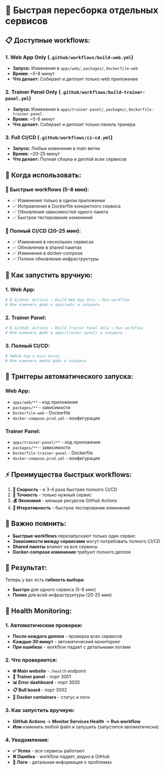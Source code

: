 # 🚀 Быстрая пересборка отдельных сервисов

## 📋 Доступные workflows:

### **1. Web App Only** (`.github/workflows/build-web.yml`)
- **Запуск:** Изменения в `apps/web/`, `packages/`, `Dockerfile-web`
- **Время:** ~5-8 минут
- **Что делает:** Собирает и деплоит только web приложение

### **2. Trainer Panel Only** (`.github/workflows/build-trainer-panel.yml`)
- **Запуск:** Изменения в `apps/trainer-panel/`, `packages/`, `Dockerfile-trainer-panel`
- **Время:** ~5-8 минут
- **Что делает:** Собирает и деплоит только панель тренера

### **3. Full CI/CD** (`.github/workflows/ci-cd.yml`)
- **Запуск:** Любые изменения в main ветке
- **Время:** ~20-25 минут
- **Что делает:** Полная сборка и деплой всех сервисов

## 🎯 **Когда использовать:**

### **🚀 Быстрые workflows (5-8 мин):**
- ✅ Изменения только в одном приложении
- ✅ Исправления в Dockerfile конкретного сервиса
- ✅ Обновления зависимостей одного пакета
- ✅ Быстрое тестирование изменений

### **🔄 Полный CI/CD (20-25 мин):**
- ✅ Изменения в нескольких сервисах
- ✅ Обновления в shared пакетах
- ✅ Изменения в docker-compose
- ✅ Полное обновление инфраструктуры

## 🚀 **Как запустить вручную:**

### **1. Web App:**
```bash
# В GitHub: Actions → Build Web App Only → Run workflow
# Или изменить файл в apps/web/ и запушить
```

### **2. Trainer Panel:**
```bash
# В GitHub: Actions → Build Trainer Panel Only → Run workflow
# Или изменить файл в apps/trainer-panel/ и запушить
```

### **3. Полный CI/CD:**
```bash
# Любой пуш в main ветку
# Или изменить любой файл и запушить
```

## 📁 **Триггеры автоматического запуска:**

### **Web App:**
- `apps/web/**` - код приложения
- `packages/**` - зависимости
- `Dockerfile-web` - Dockerfile
- `docker-compose.prod.yml` - конфигурация

### **Trainer Panel:**
- `apps/trainer-panel/**` - код приложения
- `packages/**` - зависимости
- `Dockerfile-trainer-panel` - Dockerfile
- `docker-compose.prod.yml` - конфигурация

## ⚡ **Преимущества быстрых workflows:**

1. **🚀 Скорость** - в 3-4 раза быстрее полного CI/CD
2. **🎯 Точность** - только нужный сервис
3. **💰 Экономия** - меньше ресурсов GitHub Actions
4. **🔄 Итеративность** - быстрое тестирование изменений

## 🚨 **Важно помнить:**

- **Быстрые workflows** перезапускают только один сервис
- **Зависимости между сервисами** могут потребовать полного CI/CD
- **Shared пакеты** влияют на все сервисы
- **Docker-compose изменения** требуют полного деплоя

## 🎉 **Результат:**

Теперь у вас есть **гибкость выбора**:
- **Быстро** для одного сервиса (5-8 мин)
- **Полно** для всей инфраструктуры (20-25 мин)

## 🏥 **Health Monitoring:**

### **1. Автоматические проверки:**
- **После каждого деплоя** - проверка всех сервисов
- **Каждые 30 минут** - автоматический мониторинг
- **При ошибках** - workflow падает с детальными логами

### **2. Что проверяется:**
- **🌐 Main website** - `/health` endpoint
- **🎯 Trainer panel** - порт 3001
- **📊 Error dashboard** - порт 3005  
- **📋 Bull board** - порт 3002
- **🐳 Docker containers** - статус и логи

### **3. Как запустить вручную:**
- **GitHub Actions** → **Monitor Services Health** → **Run workflow**
- **Или** изменить любой файл и запушить (запустится автоматически)

### **4. Уведомления:**
- **✅ Успех** - все сервисы работают
- **❌ Ошибка** - workflow падает, видно в GitHub
- **📝 Логи** - детальная информация о проблемах
